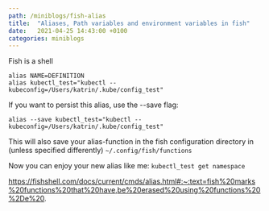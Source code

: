 ```yaml
---
path: /miniblogs/fish-alias
title:  "Aliases, Path variables and environment variables in fish"
date:   2021-04-25 14:43:00 +0100
categories: miniblogs
---
```


Fish is a shell

```
alias NAME=DEFINITION
alias kubectl_test="kubectl --kubeconfig=/Users/katrin/.kube/config_test"
```
If you want to persist this alias, use the --save flag:

```
alias --save kubectl_test="kubectl --kubeconfig=/Users/katrin/.kube/config_test"
```

This will also save your alias-function in the fish configuration directory in (unless specified differently) `~/.config/fish/functions`

Now you can enjoy your new alias like me: `kubectl_test get namespace`

https://fishshell.com/docs/current/cmds/alias.html#:~:text=fish%20marks%20functions%20that%20have,be%20erased%20using%20functions%20%2De%20.